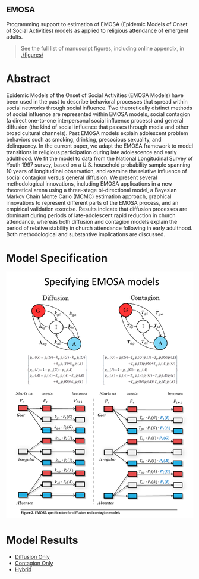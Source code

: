 EMOSA
---  
Programming support to estimation of EMOSA (Epidemic Models of Onset of Social Activities) models as applied to religious attendance of emergent adults. 

> See the full list of manuscript figures, including online appendix, in [./figures/](figures/README.md)

# Abstract 
Epidemic Models of the Onset of Social Activities (EMOSA Models) have been used in the past to describe behavioral processes that spread within social networks through social influence.  Two theoretically distinct methods of social influence are represented within EMOSA models, social contagion (a direct one-to-one interpersonal social influence process) and general diffusion (the kind of social influence that passes through media and other broad cultural channels).  Past EMOSA models explain adolescent problem behaviors such as smoking, drinking, precocious sexuality, and delinquency.  In the current paper, we adapt the EMOSA framework to model transitions in religious participation during late adolescence and early adulthood.  We fit the model to data from the National Longitudinal Survey of Youth 1997 survey, based on a U.S. household probability sample spanning 10 years of longitudinal observation, and examine the relative influence of social contagion versus general diffusion.  We present several methodological innovations, including EMOSA applications in a new theoretical arena using a three-stage bi-directional model, a Bayesian Markov Chain Monte Carlo (MCMC) estimation approach, graphical innovations to represent different parts of the EMOSA process, and an empirical validation exercise. Results indicate that diffusion processes are dominant during periods of late-adolescent rapid reduction in church attendance, whereas both diffusion and contagion models explain the period of relative stability in church attendance following in early adulthood.  Both methodological and substantive implications are discussed.

# Model Specification 
![Figure 2](figures/Figure%202.png)

# Model Results
- [Diffusion Only](https://github.com/andkov/EMOSA/blob/master/DiffusionOnly/Diffusion%20results.pdf)  
- [Contagion Only](https://github.com/andkov/EMOSA/blob/master/ContagionOnly/Contagion%20results.pdf)  
- [Hybrid](https://github.com/andkov/EMOSA/blob/master/HybridOnly/Hybrid%20results.pdf)

